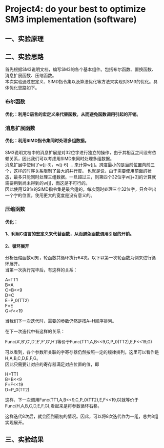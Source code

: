 # Project4: do your best to optimize SM3 implementation (software)
## 一、实验原理

## 二、实验思路
首先根据SM3说明文档，编写SM3的各个基本组件。包括布尔函数、置换函数、消息扩展函数、压缩函数。<br>
本次实验通过宏定义、SIMD指令集以及算法优化等方法来实现对SM3的优化。具体优化思路如下。<br>

### 布尔函数

#### 优化：利用C语言的宏定义来代替函数，从而避免函数调用引起的开销。

### 消息扩展函数

#### 优化：利用SIMD指令集同时处理多组数据。
SM3说明文档中的消息扩展是对32位字进行独立的操作，由于其相互之间没有依赖关系，因此我们可以考虑用SIMD来同时处理多组数据。<br>
消息扩展中使用了w[j-3]，w[j-6] ... 来计算w[j]。跨度最小的是当前位置向前三个，这样的时序关系限制了最大的并行度。
也就是说，由于需要使用前面的状态，最多只能同时处理三组数据。一旦超过三，则第四个32位字w[j+3]的计算就需要用到尚未得到的w[j]，而这是不可行的。<br>
因此使用128位的SIMD指令集是最合适的，每次同时处理三个32位字，只会空出一个字的位置。使用更大的宽度是没有意义的。

### 压缩函数
#### 优化：
#### 1、利用C语言的宏定义来代替函数，从而避免函数调用引起的开销。
#### 2、循环展开

分析压缩函数可知，轮函数共循环执行64次。以下以第一次轮函数为例来进行循环展开。<br>
当第一次执行完毕后，有这样的关系：<br>

A=TT1<br>
B=A<br>
C=B<<9<br>
D=C<br>
E=P_0(TT2)<br>
F=E<br>
G=f<<19<br>

当我们下一次迭代时，需要的参数仍然是按A~H顺序排列。<br>

在下一次迭代中有这样的关系：<br>

Func(A',B',C',D',E',F',G',H')等价于Func(TT1,A,B<<9,C,P_0(TT2),E,F<<19,G)<br>

可以看到，各个参数所关联的字寄存器仍然按照一定的规律排列，这里可以看作是H,A,B,C,D,E,F,G。<br>
因此只需要让对应的寄存器满足对应位置的值，即<br>

H=TT1<br>
B=B<<9<br>
F=F<<19<br>
D=P_0(TT2)<br>

这样，下一次调用Func(TT1,A,B<<9,C,P_0(TT2),E,F<<19,G)就等价于Func(H,A,B,C,D,E,F,G),看起来是将参数循环右移。<br>

这样迭代8次后，就会回到最初的情况。因此，可以将8次迭代作为一组，总共8组实现展开。<br>

## 三、实验结果
